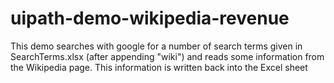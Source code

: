# uipath-demo-wikipedia-revenue
This demo searches with google for a number of search terms given in SearchTerms.xlsx (after appending "wiki") and reads some information from the Wikipedia page. This information is written back into the Excel sheet
